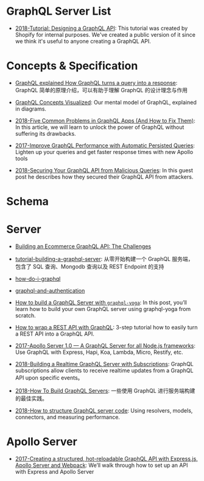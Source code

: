 # GraphQL Server List

- [2018-Tutorial: Designing a GraphQL API](https://gist.github.com/swalkinshaw/3a33e2d292b60e68fcebe12b62bbb3e2): This tutorial was created by Shopify for internal purposes. We've created a public version of it since we think it's useful to anyone creating a GraphQL API.

# Concepts & Specification

- [GraphQL explained How GraphQL turns a query into a response](https://medium.com/apollo-stack/graphql-explained-5844742f195e#.rsa2k61tx): GraphQL 简单的原理介绍，可以有助于理解 GraphQL 的设计理念与作用

- [GraphQL Concepts Visualized](https://parg.co/UIv): Our mental model of GraphQL, explained in diagrams.

- [2018-Five Common Problems in GraphQL Apps (And How to Fix Them)](https://parg.co/UXd): In this article, we will learn to unlock the power of GraphQL without suffering its drawbacks.

- [2017-Improve GraphQL Performance with Automatic Persisted Queries](https://parg.co/U3X): Lighten up your queries and get faster response times with new Apollo tools

- [2018-Securing Your GraphQL API from Malicious Queries](https://parg.co/U1t): In this guest post he describes how they secured their GraphQL API from attackers.

# Schema

# Server

- [Building an Ecommerce GraphQL API: The Challenges](https://techblog.commercetools.com/building-an-ecommerce-graphql-api-the-challenges-6d652a95f478?source=reading_list---------99-3---------)

- [tutorial-building-a-graphql-server](https://medium.com/apollo-stack/tutorial-building-a-graphql-server-cddaa023c035#.w6r1huy4b): 从零开始构建一个 GraphQL 服务端，包含了 SQL 查询、Mongodb 查询以及 REST Endpoint 的支持

- [how-do-i-graphql](https://medium.com/apollo-stack/how-do-i-graphql-2fcabfc94a01#.wzt7u46uc)

- [graphql-and-authentication](https://medium.com/the-graphqlhub/graphql-and-authentication-b73aed34bbeb#.qgau20poo)

- [How to build a GraphQL Server with `graphql-yoga`](https://parg.co/UIg): In this post, you’ll learn how to build your own GraphQL server using graphql-yoga from scratch.

- [How to wrap a REST API with GraphQL](https://blog.graph.cool/how-to-wrap-a-rest-api-with-graphql-8bf3fb17547d): 3-step tutorial how to easily turn a REST API into a GraphQL API.

- [2017-Apollo Server 1.0 — A GraphQL Server for all Node.js frameworks](https://parg.co/bWY): Use GraphQL with Express, Hapi, Koa, Lambda, Micro, Restify, etc.

- [2018-Building a Realtime GraphQL Server with Subscriptions](https://blog.graph.cool/tutorial-building-a-realtime-graphql-server-with-subscriptions-2758cfc6d427): GraphQL subscriptions allow clients to receive realtime updates from a GraphQL API upon specific events。

- [2018-How To Build GraphQL Servers](https://medium.com/apollo-stack/how-to-build-graphql-servers-87587591ded5#.za2zqmq0i): 一些使用 GraphQL 进行服务端构建的最佳实践。

- [2018-How to structure GraphQL server code](https://blog.apollographql.com/how-to-build-graphql-servers-87587591ded5): Using resolvers, models, connectors, and measuring performance.

# Apollo Server

- [2017-Creating a structured, hot-reloadable GraphQL API with Express.js, Apollo Server and Webpack](https://hackernoon.com/creating-a-structured-hot-reloadable-graphql-api-with-express-js-de62c859643): We’ll walk through how to set up an API with Express and Apollo Server
